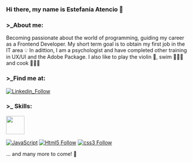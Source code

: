 ### Hi there, my name is Estefanía Atencio 💫

<!--
**niadevel/niadevel** is a ✨ _special_ ✨ repository because its `README.md` (this file) appears on your GitHub profile
-->
### >_About me:

Becoming passionate about the world of programming, guiding my career as a Frontend Developer. My short term goal is to obtain my first job in the IT area 💡 In adittion, I am a psychologist and have completed other training in UX/UI and the Adobe Package. I also like to play the violin 🎻, swim 🏊🏼‍♀️ and cook 🍜🥘🥗

### >_Find me at:
[![Linkedin_Follow](https://img.shields.io/badge/LinkedIn-0077B5?style=for-the-badge&logo=linkedin&logoColor=white&labelColor=101010)](https://ar.linkedin.com/in/estefania-atencioramirez)


### >_ Skills:
<img src="https://d8285fmxt3duy.cloudfront.net/public/articulos/img/java-script1.jpg" height="50">
</br>

[![JavaScript](https://img.shields.io/badge/JavaScript-F7DF1E?style=for-the-badge&logo=javascript&logoColor=white&labelColor=101010)](#)
[![Html5 Follow](https://img.shields.io/badge/HTML5-E34F26?style=for-the-badge&logo=html5&logoColor=white&labelColor=101010)](#)
[![css3 Follow](https://img.shields.io/badge/CSS3-1572B6?style=for-the-badge&logo=css3&logoColor=white&labelColor=101010)](#)
</br>


... and many more to come! 🚀
